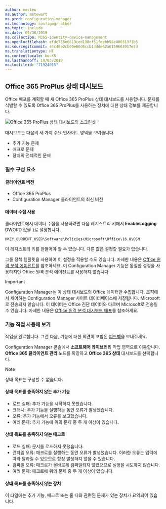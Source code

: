 ```yaml
---
author: mestew
ms.author: mstewart
ms.prod: configuration-manager
ms.technology: configmgr-other
ms.topic: include
ms.date: 09/30/2019
ms.collection: M365-identity-device-management
ms.openlocfilehash: efdc755e6613ced198cf51feebb98c400313f1b5
ms.sourcegitcommit: 44c48e2cb00e60d6ccb1ddde62a6159663917e2d
ms.translationtype: HT
ms.contentlocale: ko-KR
ms.lasthandoff: 10/03/2019
ms.locfileid: "71924015"
---
```

## <a name="bkmk_o365health"></a> Office 365 ProPlus 상태 대시보드

<!--4488301-->

Office 배포를 계획할 때 새 Office 365 ProPlus 상태 대시보드를 사용합니다. 문제를 식별할 수 있도록 Office 365 ProPlus를 사용하는 장치에 대한 상태 정보를 제공합니다.

![Office 365 ProPlus 상태 대시보드의 스크린샷](../../media/4488301-o365-health.png)

대시보드는 다음의 세 가지 주요 인사이트 영역을 보여줍니다.

- 추가 기능 문제
- 매크로 문제
- 장치의 전체적인 문제

### <a name="prerequisites"></a>필수 구성 요소

#### <a name="client-versions"></a>클라이언트 버전

- Office 365 ProPlus
- Configuration Manager 클라이언트의 최신 버전

#### <a name="enable-data-collection"></a>데이터 수집 사용

클라이언트에서 데이터 수집을 사용하려면 다음 레지스트리 키에서 **EnableLogging** DWORD 값을 `1`로 설정합니다.

`HKEY_CURRENT_USER\Software\Policies\Microsoft\Office\16.0\OSM`

이 레지스트리 키를 만들어야 할 수 있습니다. 다른 값은 설정할 필요가 없습니다.

그룹 정책 템플릿을 사용하여 이 설정을 적용할 수도 있습니다. 자세한 내용은 [Office 원격 분석 에이전트](https://docs.microsoft.com/deployoffice/compat/deploy-telemetry-dashboard#office-telemetry-agent)를 참조하세요. 이 Configuration Manager 기능은 동일한 설정을 사용하지만 Office 원격 분석 에이전트를 사용하지 않습니다.

> [!IMPORTANT]
> Configuration Manager는 이 상태 대시보드의 Office 데이터만 수집합니다. 조직에서 제어하는 Configuration Manager 사이트 데이터베이스에 저장됩니다. Microsoft로 전송되지 않습니다. 이 데이터는 Office 진단 데이터와 다르며 Microsoft로 전송될 수 있습니다. 자세한 내용은 [Office 원격 분석 대시보드 배포](https://docs.microsoft.com/deployoffice/compat/deploy-telemetry-dashboard)를 참조하세요.

### <a name="try-it-out"></a>기능 직접 사용해 보기

작업을 완료합니다. 그런 다음, 기능에 대한 의견이 포함된 [피드백](/sccm/core/understand/find-help#product-feedback)을 보내주세요.

Configuration Manager 콘솔에서 **소프트웨어 라이브러리** 작업 영역으로 이동합니다. **Office 365 클라이언트 관리** 노드를 확장하고 **Office 365 상태** 대시보드를 선택합니다.

> [!NOTE]
> 상태 목표는 구성할 수 없습니다.

#### <a name="add-ins-not-meeting-health-goals"></a>상태 목표를 충족하지 않는 추가 기능

- 로드 실패: 추가 기능을 시작하지 못했습니다.
- 크래시: 추가 기능을 실행하는 동안 오류가 발생했습니다.
- 오류: 추가 기능에서 오류를 보고했습니다.
- 여러 문제: 추가 기능에 위의 문제 중 두 개 이상이 있습니다.

#### <a name="macros-not-meeting-health-goals"></a>상태 목표를 충족하지 않는 매크로

- 로드 실패: 문서를 로드하지 못했습니다.
- 런타임 오류: 매크로를 실행하는 동안 오류가 발생했습니다. 이러한 오류는 입력에 따라 달라질 수 있으므로 항상 발생하지 않을 수 있습니다.
- 컴파일 오류: 매크로가 올바르게 컴파일되지 않았으므로 실행을 시도하지 않습니다.
- 여러 문제: 매크로에 위의 문제 중 두 개 이상이 있습니다.

#### <a name="devices-not-meeting-health-goals"></a>상태 목표를 충족하지 않는 장치

이 타일에는 추가 기능, 매크로 또는 둘 다와 관련된 문제가 있는 장치가 요약되어 있습니다.
